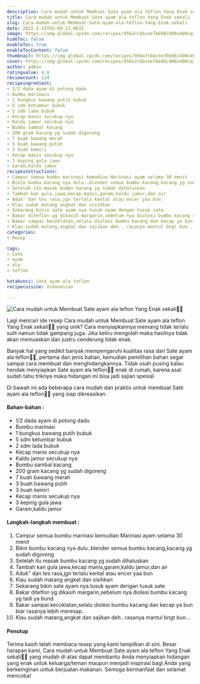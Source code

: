 ```yaml
---
description: Cara mudah untuk Membuat Sate ayam ala teflon Yang Enak sekali"
title: Cara mudah untuk Membuat Sate ayam ala teflon Yang Enak sekali
slug: Cara-mudah-untuk-Membuat-Sate-ayam-ala-teflon-Yang-Enak-sekali
date: 2022-1-15T03:09:12.063Z
image: https://img-global.cpcdn.com/recipes/956a7cbbcee7b698/400x400cq70/photo.jpg
hideToc: false
enableToc: true
enableTocContent: false
thumbnail: https://img-global.cpcdn.com/recipes/956a7cbbcee7b698/400x400cq70/photo.jpg
cover: https://img-global.cpcdn.com/recipes/956a7cbbcee7b698/400x400cq70/photo.jpg
author: admin
ratingvalue: 4.8
reviewcount: 124
recipeingredient:
- 1/2 dada ayam di potong dadu
- Bumbu marinasi
- 1 bungkus bawang putih bubuk
- 5 sdm ketumbar bubuk
- 2 sdm lada bubuk
- Kecap manis secukup nya
- Kaldu jamur secukup nya
- Bumbu sambal kacang
- 200 gram kacang yg sudah digoreng
- 7 buah bawang merah
- 3 buah bawang putih
- 3 buah kemiri
- Kecap manis secukup nya
- 3 keping gula jawa
- Garam,kaldu jamur
recipeinstructions:
- Campur semua bumbu marinasi kemudian Marinasi ayam selama 30 menit
- Bikin bumbu kacang nya dulu..blender semua bumbu kacang,kacang yg sudah digoreng
- Setelah itu masak bumbu kacang yg sudah dihaluskan
- Tambah kan gula jawa,kecap manis,garam,kaldu jamur,dan air
- Aduk" dan tes rasa,jgn terlalu kental atau encer yaa bun
- Klau sudah matang angkat dan sisihkan
- Sekarang bikin sate ayam nya.tusuk ayam dengan tusuk sate
- Bakar diteflon yg dikasih margarin,sebelum nya diolesi bumbu kacang yg tadi ya bund
- Bakar sampai kecoklatan,selalu diolesi bumbu kacang dan kecap ya bun biar rasanya lebih meresap..
- Klau sudah matang,angkat dan sajikan deh...rasanya mantul bngt bun...
categories:
- Resep

tags:
- Sate
- ayam
- ala
- teflon

katakunci: Sate ayam ala teflon
recipecuisine: Indonesian

---
```


![Cara mudah untuk Membuat Sate ayam ala teflon Yang Enak sekali👩‍🍳](https://img-global.cpcdn.com/recipes/956a7cbbcee7b698/400x400cq70/photo.jpg)

Lagi mencari ide resep Cara mudah untuk Membuat Sate ayam ala teflon Yang Enak sekali👩‍🍳 yang unik? Cara menyiapkannya memang tidak terlalu sulit namun tidak gampang juga. Jika keliru mengolah maka hasilnya tidak akan memuaskan dan justru cenderung tidak enak.

Banyak hal yang sedikit banyak mempengaruhi kualitas rasa dari Sate ayam ala teflon👩‍🍳, pertama dari jenis bahan, kemudian pemilihan bahan segar sampai cara membuat dan menghidangkannya. Tidak usah pusing kalau hendak menyiapkan Sate ayam ala teflon👩‍🍳 enak di rumah, karena asal sudah tahu triknya maka hidangan ini bisa jadi sajian spesial.

Di bawah ini ada beberapa cara mudah dan praktis untuk membuat Sate ayam ala teflon👩‍🍳 yang siap dikreasikan.

<!--inarticleads1-->

#### Bahan-bahan :

- 1/2 dada ayam di potong dadu
- Bumbu marinasi
- 1 bungkus bawang putih bubuk
- 5 sdm ketumbar bubuk
- 2 sdm lada bubuk
- Kecap manis secukup nya
- Kaldu jamur secukup nya
- Bumbu sambal kacang
- 200 gram kacang yg sudah digoreng
- 7 buah bawang merah
- 3 buah bawang putih
- 3 buah kemiri
- Kecap manis secukup nya
- 3 keping gula jawa
- Garam,kaldu jamur

<!--inarticleads2-->

#### Langkah-langkah membuat :

1. Campur semua bumbu marinasi kemudian Marinasi ayam selama 30 menit
1. Bikin bumbu kacang nya dulu..blender semua bumbu kacang,kacang yg sudah digoreng
1. Setelah itu masak bumbu kacang yg sudah dihaluskan
1. Tambah kan gula jawa,kecap manis,garam,kaldu jamur,dan air
1. Aduk" dan tes rasa,jgn terlalu kental atau encer yaa bun
1. Klau sudah matang angkat dan sisihkan
1. Sekarang bikin sate ayam nya.tusuk ayam dengan tusuk sate
1. Bakar diteflon yg dikasih margarin,sebelum nya diolesi bumbu kacang yg tadi ya bund
1. Bakar sampai kecoklatan,selalu diolesi bumbu kacang dan kecap ya bun biar rasanya lebih meresap..
1. Klau sudah matang,angkat dan sajikan deh...rasanya mantul bngt bun...

#### Penutup

Terima kasih telah membaca resep yang kami tampilkan di sini. Besar harapan kami, Cara mudah untuk Membuat Sate ayam ala teflon Yang Enak sekali👩‍🍳 yang mudah di atas dapat membantu Anda menyiapkan hidangan yang enak untuk keluarga/teman maupun menjadi inspirasi bagi Anda yang berkeinginan untuk berjualan makanan. Semoga bermanfaat dan selamat mencoba!